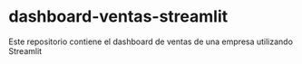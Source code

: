 # dashboard-ventas-streamlit
Este repositorio contiene el dashboard de ventas de una empresa utilizando Streamlit
